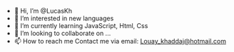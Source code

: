 - 👋 Hi, I’m @LucasKh
- 👀 I’m interested in new languages
- 🌱 I’m currently learning JavaScript, Html, Css
- 💞️ I’m looking to collaborate on ...
- 📫 How to reach me Contact me via email: Louay_khaddaj@hotmail.com

<!---
LucasKh/LucasKh is a ✨ special ✨ repository because its `README.md` (this file) appears on your GitHub profile.
You can click the Preview link to take a look at your changes.
--->
